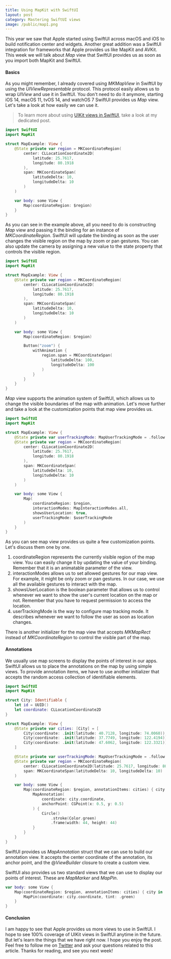 ```yaml
---
title: Using MapKit with SwiftUI
layout: post
category: Mastering SwiftUI views
image: /public/map1.png
---
```


This year we saw that Apple started using SwiftUI across macOS and iOS to build notification center and widgets. Another great addition was a SwiftUI integration for frameworks that Apple provides us like MapKit and AVKit. This week we will talk about *Map* view that SwiftUI provides us as soon as you import both MapKit and SwiftUI.

#### Basics
As you might remember, I already covered using *MKMapView* in SwiftUI by using the *UIViewRepresentable* protocol. This protocol easily allows us to wrap *UIView* and use it in SwiftUI. You don't need to do it anymore, starting iOS 14, macOS 11, tvOS 14, and watchOS 7 SwiftUI provides us *Map* view. Let's take a look at how easily we can use it.

> To learn more about using [UIKit views in SwiftUI](/2020/01/29/using-uikit-views-in-swiftui/), take a look at my dedicated post.

```swift
import SwiftUI
import MapKit

struct MapExample: View {
    @State private var region = MKCoordinateRegion(
        center: CLLocationCoordinate2D(
            latitude: 25.7617,
            longitude: 80.1918
        ),
        span: MKCoordinateSpan(
            latitudeDelta: 10,
            longitudeDelta: 10
        )
    )

    var body: some View {
        Map(coordinateRegion: $region)
    }
}
```

As you can see in the example above, all you need to do is constructing *Map* view and passing it the binding for an instance of *MKCoordinateRegion*. SwiftUI will update the binding as soon as the user changes the visible region on the map by zoom or pan gestures. You can also update the camera by assigning a new value to the state property that controls the visible region.

```swift
import SwiftUI
import MapKit

struct MapExample: View {
    @State private var region = MKCoordinateRegion(
        center: CLLocationCoordinate2D(
            latitude: 25.7617,
            longitude: 80.1918
        ),
        span: MKCoordinateSpan(
            latitudeDelta: 10,
            longitudeDelta: 10
        )
    )

    var body: some View {
        Map(coordinateRegion: $region)

        Button("zoom") {
            withAnimation {
                region.span = MKCoordinateSpan(
                    latitudeDelta: 100,
                    longitudeDelta: 100
                )
            }
        }
    }
}
```

*Map* view supports the animation system of SwiftUI, which allows us to change the visible boundaries of the map with animation. Let's move further and take a look at the customization points that map view provides us.

```swift
import SwiftUI
import MapKit

struct MapExample: View {
    @State private var userTrackingMode: MapUserTrackingMode = .follow
    @State private var region = MKCoordinateRegion(
        center: CLLocationCoordinate2D(
            latitude: 25.7617,
            longitude: 80.1918
        ),
        span: MKCoordinateSpan(
            latitudeDelta: 10,
            longitudeDelta: 10
        )
    )

    var body: some View {
        Map(
            coordinateRegion: $region,
            interactionModes: MapInteractionModes.all,
            showsUserLocation: true,
            userTrackingMode: $userTrackingMode
        )
    }
}
```

As you can see map view provides us quite a few customization points. Let's discuss them one by one.

1. coordinateRegion represents the currently visible region of the map view. You can easily change it by updating the value of your binding. Remember that it is an animatable parameter of the view.
2. interactionModes allows us to set allowed gestures for our map view. For example, it might be only zoom or pan gestures. In our case, we use all the available gestures to interact with the map.
3. showsUserLocation is the boolean parameter that allows us to control whenever we want to show the user's current location on the map or not. Remember that you have to request permission to access the location. 
4. userTrackingMode is the way to configure map tracking mode. It describes whenever we want to follow the user as soon as location changes.

There is another initializer for the map view that accepts *MKMapRect* instead of *MKCoordinateRegion* to control the visible part of the map.

#### Annotations 
We usually use map screens to display the points of interest in our apps. SwiftUI allows us to place the annotations on the map by using simple views. To provide annotation items, we have to use another initializer that accepts the random access collection of identifiable elements.

```swift
import SwiftUI
import MapKit

struct City: Identifiable {
    let id = UUID()
    let coordinate: CLLocationCoordinate2D
}

struct MapExample: View {
    @State private var cities: [City] = [
        City(coordinate: .init(latitude: 40.7128, longitude: 74.0060)),
        City(coordinate: .init(latitude: 37.7749, longitude: 122.4194)),
        City(coordinate: .init(latitude: 47.6062, longitude: 122.3321))
    ]

    @State private var userTrackingMode: MapUserTrackingMode = .follow
    @State private var region = MKCoordinateRegion(
        center: CLLocationCoordinate2D(latitude: 25.7617, longitude: 80.1918),
        span: MKCoordinateSpan(latitudeDelta: 10, longitudeDelta: 10)
    )

    var body: some View {
        Map(coordinateRegion: $region, annotationItems: cities) { city in
            MapAnnotation(
                coordinate: city.coordinate,
                anchorPoint: CGPoint(x: 0.5, y: 0.5)
            ) {
                Circle()
                    .stroke(Color.green)
                    .frame(width: 44, height: 44)
            }
        }
    }
}
```

SwiftUI provides us *MapAnnotation* struct that we can use to build our annotation view. It accepts the center coordinate of the annotation, its anchor point, and the @*ViewBuilder* closure to create a custom view.

SwiftUI also provides us two standard views that we can use to display our points of interest. These are *MapMarker* and *MapPin*.

```swift
var body: some View {
    Map(coordinateRegion: $region, annotationItems: cities) { city in
        MapPin(coordinate: city.coordinate, tint: .green)
    }
}
```

#### Conclusion
I am happy to see that Apple provides us more views to use in SwiftUI. I hope to see 100% coverage of UIKit views in SwiftUI anytime in the future. But let's learn the things that we have right now. I hope you enjoy the post. Feel free to follow me on [Twitter](https://twitter.com/mecid) and ask your questions related to this article. Thanks for reading, and see you next week!
